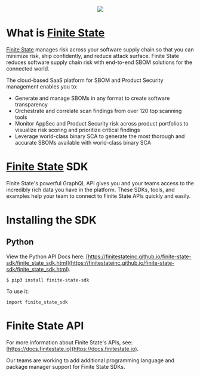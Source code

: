 <p align="center">
  <img src="https://finitestate.io/hs-fs/hubfs/FS-Logo-Final-01.png" />
</p>

# What is [Finite State](https://finitestate.io)

[Finite State](https://finitestate.io) manages risk across your software supply chain so that you can minimize risk, ship confidently, and reduce attack surface. Finite State reduces software supply chain risk with end-to-end SBOM solutions for the connected world.

The cloud-based SaaS platform for SBOM and Product Security management enables you to:

* Generate and manage SBOMs in any format to create software transparency
* Orchestrate and correlate scan findings from over 120 top scanning tools
* Monitor AppSec and Product Security risk across product portfolios to visualize risk scoring and prioritize critical findings
* Leverage world-class binary SCA to generate the most thorough and accurate SBOMs available with world-class binary SCA

# [Finite State](https://finitestate.io) SDK

Finite State's powerful GraphQL API gives you and your teams access to the incredibly rich data you have in the platform. These SDKs, tools, and examples help your team to connect to Finite State APIs quickly and easily.

# Installing the SDK

## Python

View the Python API Docs here: [https://finitestateinc.github.io/finite-state-sdk/finite_state_sdk.html](https://finitestateinc.github.io/finite-state-sdk/finite_state_sdk.html).

```
$ pip3 install finite-state-sdk
```

To use it:

```
import finite_state_sdk
```

# Finite State API

For more information about Finite State's APIs, see: [https://docs.finitestate.io](https://docs.finitestate.io).

Our teams are working to add additional programming language and package manager support for Finite State SDKs.
